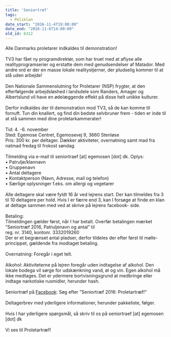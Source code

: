 ```yaml
---
title: 'Seniortræf'
tags:
  - Peliklan
date_start: "2016-11-4T19:00:00"
date_end: "2016-11-6T14:00:00"
old_id: 6312
---
```

Alle Danmarks proletarer indkaldes til demonstration!<br /><br />TV3 har fået ny programdirektør, som har truet med at aflyse alle realityprogramserier og erstatte dem med genudsendelser af Matador. Med andre ord er der en masse lokale realitystjerner, der pludselig kommer til at stå uden arbejde!<br /><br />Den Nationale Sammenslutning for Proletarer (NSP) frygter, at den efterfølgende arbejdsløshed i landsdele som Randers, Amager og Albertslund vil have en ødelæggende effekt på disse helt unikke kulturer.<br /><br />Derfor indkaldes der til demonstration mod TV3, så de kan komme til fornuft. Tun din knallert, og find din bedste selvbruner frem - tiden er inde til at stå sammen med dine proletarkammerater!<br /><br />Tid: 4. -6. november<br />Sted: Egemose Centret, Egemosevej 9, 3660 Stenløse<br />Pris: 300 kr. per deltager. Dækker aktiviteter, overnatning samt mad fra natmad fredag til frokost søndag.<br /><br />Tilmelding via e-mail til seniortraef [at] egemosen [dot] dk. Oplys:<br />• Patrulje/klannavn&nbsp;<br />• Gruppenavn<br />• Antal deltagere<br />• Kontaktperson (Navn, Adresse, mail og telefon)<br />• Særlige oplysninger f.eks. om allergi og vegetarer<br /><br />Alle deltagere skal være fyldt 16 år ved lejrens start. Der kan tilmeldes fra 3 til 10 deltagere per hold. Hvis I er færre end 3, kan I forsøge at finde en klan at deltage sammen med ved at skrive på lejrens facebook- side.<br /><br />Betaling:<br />Tilmeldingen gælder først, når I har betalt. Overfør betalingen mærket ”Seniortræf 2016, Patruljenavn og antal” til&nbsp;<br />reg. nr. 3140, kontonr. 3332019260<br />Der er et begrænset antal pladser, derfor tildeles der efter først til mølle-princippet, gældende fra modtaget betaling.<br /><br />Overnatning: Foregår i eget telt.<br /><br />Alkohol: Aktiviteterne på lejren foregår uden indtagelse af alkohol. Den lokale bodega vil sørge for udskænkning vand, øl og vin. Egen alkohol må ikke medtages. Det er ydermere bortvisningsgrund at medbringe eller indtage narkotiske rusmidler, herunder hash.<br /><br />Seniortræf på [Facebook](https://www.facebook.com/events/1969193343307121/): Søg efter ”Seniortræf 2016: Proletartræf!”<br /><br />Deltagerbrev med yderligere informationer, herunder pakkeliste, følger.<br /><br />Hvis I har yderligere spørgsmål, så skriv til os på seniortraef [at] egemosen [dot] dk&nbsp;<br /><br />Vi ses til Proletartræf!